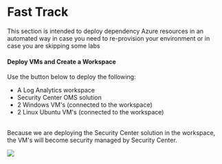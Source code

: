 ﻿# Fast Track
This section is intended to deploy dependency Azure resources in an automated way in case you need to re-provision your environment or in case you are skipping some labs

#### Deploy VMs and Create a Workspace
Use the button below to deploy the following:
- A Log Analytics workspace
- Security Center OMS solution
- 2 Windows VM's (connected to the workspace)
- 2 Linux Ubuntu VM's (connected to the workspace) <br><br>

Because we are deploying the Security Center solution in the workspace, the VM's will become security managed by Security Center.

<a href="https://portal.azure.com/#create/Microsoft.Template/uri/https%3A%2F%2Fraw.githubusercontent.com%2Ftianderturpijn%2FAzure-Security-Center%2Fmaster%2FLabs%2FFast%2520Track%2FFiles%2FdeployAscManagedVmsWithLA.json" target="_blank">
    <img src="http://azuredeploy.net/deploybutton.png"/>
</a>



